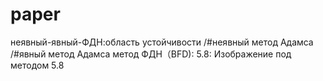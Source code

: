 # paper
неявный-явный-ФДН:область устойчивости
/#неявный метод Адамсa
/#явный метод Адамсa
метод ФДН（BFD):
5.8:
Изображение под методом 5.8
